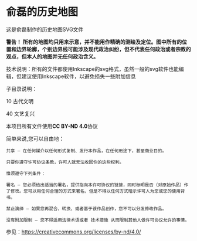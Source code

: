 # 俞磊的历史地图

这是俞磊制作的历史地图SVG文件


**警告！ 所有的地图均只用来示意，并不能用作精确的测绘及定位。图中所有的位置和边界轮廓，个别边界线可能涉及现代政治纠纷，但不代表任何政治或者宗教的观点，但本人的地图并无任何政治含义。**

技术说明：所有的文件都使用Inkscape的svg格式，虽然一般的svg软件也能编辑，但建议使用Inkscape软件，以避免损失一些附加信息

子目录说明：

10  古代文明

40  文艺复兴

本项目所有文件使用**CC BY-ND 4.0**协议

简单来说,您可以自由地：

    共享 — 在任何媒介以任何形式复制、发行本作品，在任何用途下，甚至商业目的。

    只要你遵守许可协议条款，许可人就无法收回你的这些权利。

    惟须遵守下列条件：

    署名 — 您必须给出适当的署名，提供指向本许可协议的链接，同时标明是否（对原始作品）作了修改。您可以用任何合理的方式来署名，但是不得以任何方式暗示许可人为您或您的使用背书。

    禁止演绎 — 如果您再混合、转换、或者基于该作品创作，您不可以分发修改作品。

    没有附加限制 — 您不得适用法律术语或者 技术措施 从而限制其他人做许可协议允许的事情。

参见：https://creativecommons.org/licenses/by-nd/4.0/


